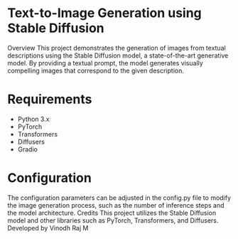 # Text-to-Image Generation using Stable Diffusion
Overview
This project demonstrates the generation of images from textual descriptions using the Stable Diffusion model, a state-of-the-art generative model. By providing a textual prompt, the model generates visually compelling images that correspond to the given description.

# Requirements
- Python 3.x
- PyTorch
- Transformers
- Diffusers
- Gradio
# Configuration
The configuration parameters can be adjusted in the config.py file to modify the image generation process, such as the number of inference steps and the model architecture.
Credits
This project utilizes the Stable Diffusion model and other libraries such as PyTorch, Transformers, and Diffusers. \
Developed by Vinodh Raj M
